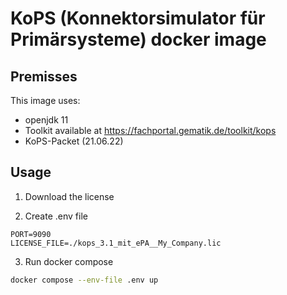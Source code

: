 # KoPS (Konnektorsimulator für Primärsysteme) docker image

## Premisses

This image uses:

- openjdk 11
- Toolkit available at https://fachportal.gematik.de/toolkit/kops
- KoPS-Packet (21.06.22)

## Usage

1. Download the license

2. Create .env file

```
PORT=9090
LICENSE_FILE=./kops_3.1_mit_ePA__My_Company.lic
```

3. Run docker compose

```bash
docker compose --env-file .env up
```
